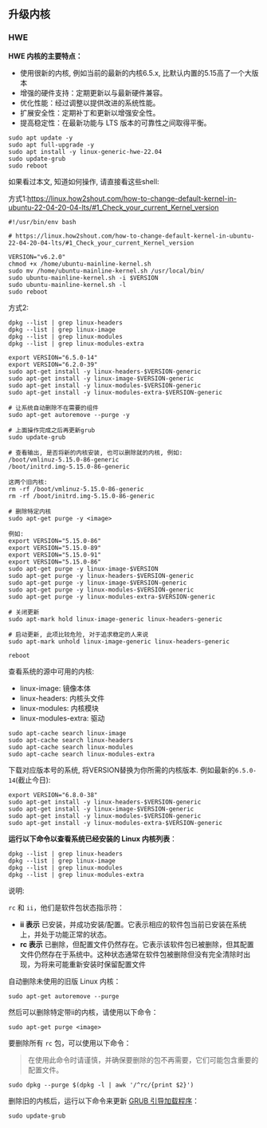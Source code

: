 ## 升级内核

### HWE
**HWE 内核的主要特点：**
- 使用很新的内核, 例如当前的最新的内核6.5.x, 比默认内置的5.15高了一个大版本
- 增强的硬件支持：定期更新以与最新硬件兼容。
- 优化性能：经过调整以提供改进的系统性能。
- 扩展安全性：定期补丁和更新以增强安全性。
- 提高稳定性：在最新功能与 LTS 版本的可靠性之间取得平衡。
```shell
sudo apt update -y
sudo apt full-upgrade -y
sudo apt install -y linux-generic-hwe-22.04
sudo update-grub
sudo reboot
```



如果看过本文, 知道如何操作, 请直接看这些shell:

方式1:https://linux.how2shout.com/how-to-change-default-kernel-in-ubuntu-22-04-20-04-lts/#1_Check_your_current_Kernel_version
```
#!/usr/bin/env bash

# https://linux.how2shout.com/how-to-change-default-kernel-in-ubuntu-22-04-20-04-lts/#1_Check_your_current_Kernel_version

VERSION="v6.2.0"
chmod +x /home/ubuntu-mainline-kernel.sh
sudo mv /home/ubuntu-mainline-kernel.sh /usr/local/bin/
sudo ubuntu-mainline-kernel.sh -i $VERSION
sudo ubuntu-mainline-kernel.sh -l
sudo reboot

```

方式2: 
```shell
dpkg --list | grep linux-headers
dpkg --list | grep linux-image
dpkg --list | grep linux-modules
dpkg --list | grep linux-modules-extra

export VERSION="6.5.0-14"
export VERSION="6.2.0-39"
sudo apt-get install -y linux-headers-$VERSION-generic
sudo apt-get install -y linux-image-$VERSION-generic
sudo apt-get install -y linux-modules-$VERSION-generic
sudo apt-get install -y linux-modules-extra-$VERSION-generic

# 让系统自动删除不在需要的组件
sudo apt-get autoremove --purge -y

# 上面操作完成之后再更新grub
sudo update-grub

# 查看输出, 是否将新的内核安装, 也可以删除就的内核, 例如:
/boot/vmlinuz-5.15.0-86-generic
/boot/initrd.img-5.15.0-86-generic

这两个旧内核:
rm -rf /boot/vmlinuz-5.15.0-86-generic
rm -rf /boot/initrd.img-5.15.0-86-generic

# 删除特定内核
sudo apt-get purge -y <image>

例如:
export VERSION="5.15.0-86"
export VERSION="5.15.0-89"
export VERSION="5.15.0-91"
export VERSION="5.15.0-86"
sudo apt-get purge -y linux-image-$VERSION
sudo apt-get purge -y linux-headers-$VERSION-generic
sudo apt-get purge -y linux-image-$VERSION-generic
sudo apt-get purge -y linux-modules-$VERSION-generic
sudo apt-get purge -y linux-modules-extra-$VERSION-generic

# 关闭更新
sudo apt-mark hold linux-image-generic linux-headers-generic

# 启动更新, 此项比较危险, 对于追求稳定的人来说
sudo apt-mark unhold linux-image-generic linux-headers-generic

reboot
```

查看系统的源中可用的内核:
- linux-image: 镜像本体
- linux-headers: 内核头文件
- linux-modules: 内核模块
- linux-modules-extra: 驱动

```shell
sudo apt-cache search linux-image
sudo apt-cache search linux-headers
sudo apt-cache search linux-modules
sudo apt-cache search linux-modules-extra
```

下载对应版本号的系统, 将VERSION替换为你所需的内核版本. 例如最新的`6.5.0-14`(截止今日):
```shell
export VERSION="6.8.0-38"
sudo apt-get install -y linux-headers-$VERSION-generic
sudo apt-get install -y linux-image-$VERSION-generic
sudo apt-get install -y linux-modules-$VERSION-generic
sudo apt-get install -y linux-modules-extra-$VERSION-generic
```

**运行以下命令以查看系统已经安装的 Linux 内核列表**：
```shell
dpkg --list | grep linux-headers
dpkg --list | grep linux-image
dpkg --list | grep linux-modules
dpkg --list | grep linux-modules-extra
```

说明:

`rc` 和 `ii`，他们是软件包状态指示符：

- **ii 表示** 已安装，并成功安装/配置。它表示相应的软件包当前已安装在系统上，并处于功能正常的状态。
- **rc 表示** 已删除，但配置文件仍然存在。它表示该软件包已被删除，但其配置文件仍然存在于系统中。这种状态通常在软件包被删除但没有完全清除时出现，为将来可能重新安装时保留配置文件

自动删除未使用的旧版 Linux 内核：

```shell
sudo apt-get autoremove --purge
```

然后可以删除特定带ii的内核，请使用以下命令：

```shell
sudo apt-get purge <image>
```

要删除所有 `rc` 包，可以使用以下命令：

> 在使用此命令时请谨慎，并确保要删除的包不再需要，它们可能包含重要的配置文件。
```shell
sudo dpkg --purge $(dpkg -l | awk '/^rc/{print $2}')
```


删除旧的内核后，运行以下命令来更新 [GRUB 引导加载程序](https://www.sysgeek.cn/ubuntu-16-04-grub-2-boot-loader/)：
```shell
sudo update-grub
```